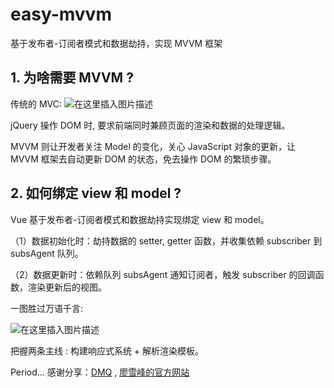# easy-mvvm
基于发布者-订阅者模式和数据劫持，实现 MVVM 框架
## 1. 为啥需要 MVVM ?
传统的 MVC: 
![在这里插入图片描述](https://img-blog.csdnimg.cn/2020022813061130.png?x-oss-process=image/watermark,type_ZmFuZ3poZW5naGVpdGk,shadow_10,text_aHR0cHM6Ly9ibG9nLmNzZG4ubmV0L01hcmtzb25fMQ==,size_16,color_FFFFFF,t_70)

jQuery 操作 DOM 时, 要求前端同时兼顾页面的渲染和数据的处理逻辑。

MVVM 则让开发者关注 Model 的变化，关心 JavaScript 对象的更新，让 MVVM 框架去自动更新 DOM 的状态，免去操作 DOM 的繁琐步骤。

## 2. 如何绑定 view 和 model ?
Vue 基于发布者-订阅者模式和数据劫持实现绑定 view 和 model。

（1）数据初始化时：劫持数据的 setter, getter 函数，并收集依赖 subscriber 到 subsAgent 队列。

（2）数据更新时：依赖队列 subsAgent 通知订阅者，触发 subscriber 的回调函数，渲染更新后的视图。

一图胜过万语千言:

![在这里插入图片描述](https://img-blog.csdnimg.cn/20200228121620951.png?x-oss-process=image/watermark,type_ZmFuZ3poZW5naGVpdGk,shadow_10,text_aHR0cHM6Ly9ibG9nLmNzZG4ubmV0L01hcmtzb25fMQ==,size_16,color_FFFFFF,t_70)

把握两条主线 : 构建响应式系统 + 解析渲染模板。

Period...
感谢分享：[DMQ](https://github.com/DMQ/mvvm) , [廖雪峰的官方网站](https://www.liaoxuefeng.com/wiki/1022910821149312/1108898947791072)
